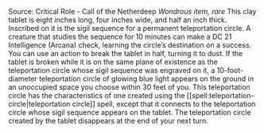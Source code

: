 Source: Critical Role - Call of the Netherdeep
*Wondrous item, rare*
This clay tablet is eight inches long, four inches wide, and half an inch thick. Inscribed on it is the sigil sequence for a permanent teleportation circle. A creature that studies the sequence for 10 minutes can make a DC 21 Intelligence (Arcana) check, learning the circle’s destination on a success.
You can use an action to break the tablet in half, turning it to dust. If the tablet is broken while it is on the same plane of existence as the teleportation circle whose sigil sequence was engraved on it, a 10-foot-diameter teleportation circle of glowing blue light appears on the ground in an unoccupied space you choose within 30 feet of you. This teleportation circle has the characteristics of one created using the [[spell:teleportation-circle|teleportation circle]] spell, except that it connects to the teleportation circle whose sigil sequence appears on the tablet.
The teleportation circle created by the tablet disappears at the end of your next turn.